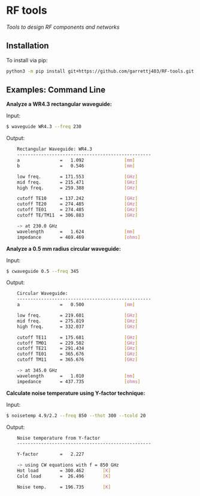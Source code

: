 RF tools
========

*Tools to design RF components and networks*

Installation
------------

To install via pip:

```bash
python3 -m pip install git+https://github.com/garrettj403/RF-tools.git
```

Examples: Command Line
----------------------

**Analyze a WR4.3 rectangular waveguide:**

Input:
```bash
$ waveguide WR4.3 --freq 230
```
Output:
```bash
    Rectangular Waveguide: WR4.3
    --------------------------------------------------
    a               =   1.092               [mm]
    b               =   0.546               [mm]

    low freq.       = 171.553               [GHz]
    mid freq.       = 215.471               [GHz]
    high freq.      = 259.388               [GHz]

    cutoff TE10     = 137.242               [GHz]
    cutoff TE20     = 274.485               [GHz]
    cutoff TE01     = 274.485               [GHz]
    cutoff TE/TM11  = 306.883               [GHz]

    -> at 230.0 GHz
    wavelength      =   1.624               [mm]
    impedance       = 469.469               [ohms]
```

**Analyze a 0.5 mm radius circular waveguide:**

Input: 
```bash
$ cwaveguide 0.5 --freq 345
```
Output:
```bash
    Circular Waveguide:
    --------------------------------------------------
    a               =   0.500               [mm]

    low freq.       = 219.601               [GHz]
    mid freq.       = 275.819               [GHz]
    high freq.      = 332.037               [GHz]

    cutoff TE11     = 175.681               [GHz]
    cutoff TM01     = 229.502               [GHz]
    cutoff TE21     = 291.434               [GHz]
    cutoff TE01     = 365.676               [GHz]
    cutoff TM11     = 365.676               [GHz]

    -> at 345.0 GHz
    wavelength      =   1.010               [mm]
    impedance       = 437.735               [ohms]
```

**Calculate noise temperature using Y-factor technique:**

Input:
```bash
$ noisetemp 4.9/2.2 --freq 850 --thot 300 --tcold 20
```
Output:
```bash
    Noise temperature from Y-factor
    --------------------------------------------------

    Y-factor        =   2.227

    -> using CW equations with f = 850 GHz
    Hot load        = 300.462       [K]
    Cold load       =  26.496       [K]

    Noise temp.     = 196.735       [K]
```
